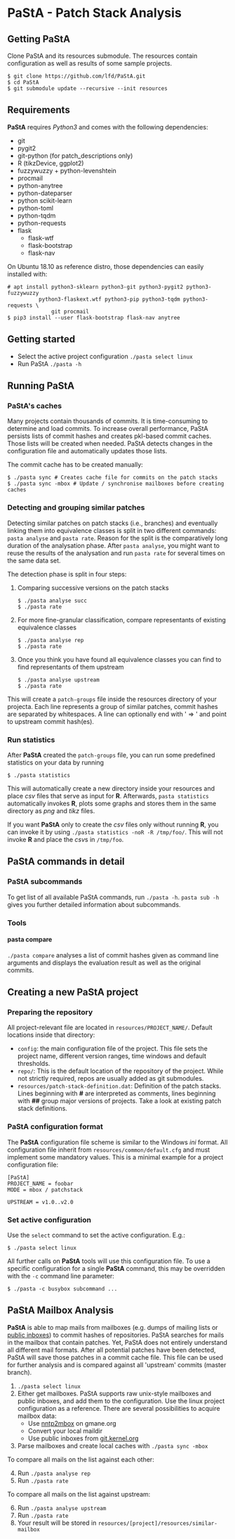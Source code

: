 PaStA - Patch Stack Analysis
============================

Getting PaStA
-------------

Clone PaStA and its resources submodule. The resources contain configuration as
well as results of some sample projects.

```
$ git clone https://github.com/lfd/PaStA.git
$ cd PaStA
$ git submodule update --recursive --init resources
```

Requirements
------------

**PaStA** requires *Python3* and comes with the following dependencies:
- git
- pygit2
- git-python (for patch_descriptions only)
- R (tikzDevice, ggplot2)
- fuzzywuzzy + python-levenshtein
- procmail
- python-anytree
- python-dateparser
- python scikit-learn
- python-toml
- python-tqdm
- python-requests
- flask
  - flask-wtf
  - flask-bootstrap
  - flask-nav

On Ubuntu 18.10 as reference distro, those dependencies can easily installed
with:
```
# apt install python3-sklearn python3-git python3-pygit2 python3-fuzzywuzzy
	      python3-flaskext.wtf python3-pip python3-tqdm python3-requests \
              git procmail
$ pip3 install --user flask-bootstrap flask-nav anytree
```

Getting started
---------------
- Select the active project configuration
  `./pasta select linux`
- Run PaStA `./pasta -h`

Running PaStA
-------------

### PaStA's caches
Many projects contain thousands of commits. It is time-consuming to determine
and load commits. To increase overall performance, PaStA persists lists of
commit hashes and creates pkl-based commit caches. Those lists will be created
when needed. PaStA detects changes in the configuration file and automatically
updates those lists.

The commit cache has to be created manually:
```
$ ./pasta sync # Creates cache file for commits on the patch stacks
$ ./pasta sync -mbox # Update / synchronise mailboxes before creating caches
```

### Detecting and grouping similar patches
Detecting similar patches on patch stacks (i.e., branches) and eventually
linking them into equivalence classes is split in two different commands:
`pasta analyse` and `pasta rate`.
Reason for the split is the comparatively long duration of the analysation
phase. After `pasta analyse`, you might want to reuse the results of the
analysation and run `pasta rate` for several times on the same data set.

The detection phase is split in four steps:
1. Comparing successive versions on the patch stacks
   ```
   $ ./pasta analyse succ
   $ ./pasta rate
   ```
2. For more fine-granular classification, compare representants of existing
   equivalence classes
   ```
   $ ./pasta analyse rep
   $ ./pasta rate
   ```
3. Once you think you have found all equivalence classes you can find to find
   representants of them upstream
   ```
   $ ./pasta analyse upstream
   $ ./pasta rate
   ```

This will create a `patch-groups` file inside the resources directory of your
projecta. Each line represents a group of similar patches, commit hashes are
separated by whitespaces. A line can optionally end with ' => ' and point to
upstream commit hash(es).

### Run statistics
After **PaStA** created the `patch-groups` file, you can run some predefined
statistics on your data by running

```
$ ./pasta statistics
```

This will automatically create a new directory inside your resources and place
*csv* files that serve as input for **R**.  Afterwards, `pasta statistics`
automatically invokes **R**, plots some graphs and stores them in the same
directory as *png* and *tikz* files.

If you want **PaStA** only to create the *csv* files only without running
**R**, you can invoke it by using `./pasta statistics -noR -R /tmp/foo/`. This
will not invoke **R** and place the *csv*s in `/tmp/foo`.

PaStA commands in detail
------------------------
### PaStA subcommands
To get list of all available PaStA commands, run `./pasta -h`. `pasta sub -h`
gives you further detailed information about subcommands.

### Tools
#### pasta compare
`./pasta compare` analyses a list of commit hashes given as command line
arguments and displays the evaluation result as well as the original commits.

Creating a new PaStA project
----------------------------
### Preparing the repository
All project-relevant file are located in `resources/PROJECT_NAME/`.
Default locations inside that directory:
- `config`: the main configuration file of the project. This file sets the
  project name, different version ranges, time windows and default thresholds.
- `repo/`: This is the default location of the repository of the project. While
  not strictly required, repos are usually added as git submodules.
- `resources/patch-stack-definition.dat`: Definition of the patch stacks.
  Lines beginning with **#** are interpreted as comments, lines beginning with
  **##** group major versions of projects. Take a look at existing patch stack
  definitions.

### PaStA configuration format
The **PaStA** configuration file scheme is similar to the Windows *ini* format.
All configuration file inherit from `resources/common/default.cfg` and
must implement some mandatory values. This is a minimal example for a project
configuration file:
```
[PaStA]
PROJECT_NAME = foobar
MODE = mbox / patchstack

UPSTREAM = v1.0..v2.0
```

### Set active configuration
Use the `select` command to set the active configuration. E.g.:
```
$ ./pasta select linux
```

All further calls on **PaStA** tools will use this configuration file. To use a
specific configuration for a single **PaStA** command, this may be overridden
with the `-c` command line parameter:
```
$ ./pasta -c busybox subcommand ...
```

PaStA Mailbox Analysis
----------------------

**PaStA** is able to map mails from mailboxes (e.g. dumps of mailing lists or
[public inboxes][1]) to commit hashes of repositories. PaStA searches for mails
in the mailbox that contain patches. Yet, PaStA does not entirely understand
all different mail formats. After all potential patches have been detected,
PaStA will save those patches in a commit cache file. This file can be used for
further analysis and is compared against all 'upstream' commits (master
branch).

1. `./pasta select linux`
2. Either get mailboxes. PaStA supports raw unix-style mailboxes and public
   inboxes, and add them to the configuration. Use the linux project
   configuration as a reference. There are several possibilities to acquire
   mailbox data:
   * Use [nntp2mbox][2] on gmane.org
   * Convert your local maildir
   * Use public inboxes from [git.kernel.org][3]
3. Parse mailboxes and create local caches with `./pasta sync -mbox`

To compare all mails on the list against each other:

4. Run `./pasta analyse rep`
5. Run `./pasta rate`

To compare all mails on the list against upstream:

6. Run `./pasta analyse upstream`
7. Run `./pasta rate`
8. Your result will be stored in `resources/[project]/resources/similar-mailbox`

[1]: https://public-inbox.org/README.html
[2]: https://github.com/xai/nntp2mbox
[3]: https://git.kernel.org/pub/scm/public-inbox/
